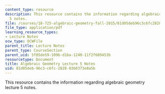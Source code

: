 ```yaml
---
content_type: resource
description: This resource contains the information regarding algebraic geometry lecture
  5 notes.
file: /courses/18-725-algebraic-geometry-fall-2015/81d05deb96c3c6fc282803b0373e8a5b_MIT18_725F15_lec05.pdf
file_type: application/pdf
learning_resource_types:
- Lecture Notes
ocw_type: OCWFile
parent_title: Lecture Notes
parent_type: CourseSection
parent_uid: 5f85de59-109b-d1ba-1240-11f2f689453b
resourcetype: Document
title: Algebraic Geometry Lecture 5 Notes
uid: 81d05deb-96c3-c6fc-2828-03b0373e8a5b
---
```

This resource contains the information regarding algebraic geometry lecture 5 notes.

